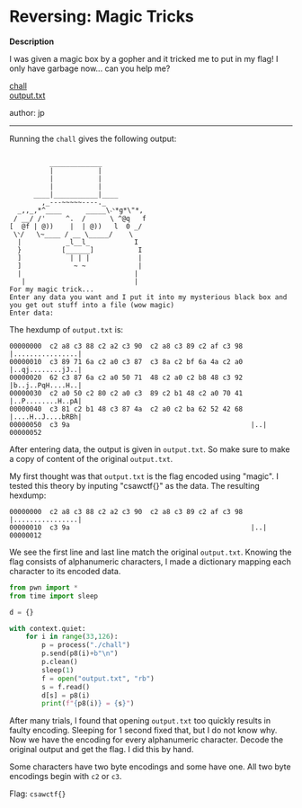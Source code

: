 # Reversing: Magic Tricks

**Description**

I was given a magic box by a gopher and it tricked me to put in my flag! I only have garbage now... can you help me?

[chall](/magic_tricks/chall) \
[output.txt](/magic_tricks/output.txt)

author: jp

---

Running the `chall` gives the following output:

```

          _____________
          |           |
          |           |
          |           |
      ____|___________|____
        ,_---~~~~~----._
  _,,_,*^____      _____\˴ᐠ*g*\"*,
 / __/ /'     ^.  /      \ ^@q   f
[  @f | @))    |  | @))   l  0 _/
 \ᐠ/   \~____ / __ \_____/    \
  |           _l__l_           I
  }          [______]           I
  ]            | | |            |
  ]             ~ ~             |
  |                            |
   |                           |
For my magic trick...
Enter any data you want and I put it into my mysterious black box and you get out stuff into a file (wow magic)
Enter data:
```

The hexdump of `output.txt` is:

```
00000000  c2 a8 c3 88 c2 a2 c3 90  c2 a8 c3 89 c2 af c3 98  |................|
00000010  c3 89 71 6a c2 a0 c3 87  c3 8a c2 bf 6a 4a c2 a0  |..qj........jJ..|
00000020  62 c3 87 6a c2 a0 50 71  48 c2 a0 c2 b8 48 c3 92  |b..j..PqH....H..|
00000030  c2 a0 50 c2 80 c2 a0 c3  89 c2 b1 48 c2 a0 70 41  |..P........H..pA|
00000040  c3 81 c2 b1 48 c3 87 4a  c2 a0 c2 ba 62 52 42 68  |....H..J....bRBh|
00000050  c3 9a                                             |..|
00000052
```

After entering data, the output is given in `output.txt`. So make sure to make a copy of content of the original `output.txt`.

My first thought was that `output.txt` is the flag encoded using "magic". I tested this theory by inputing "csawctf{}" as the data. The resulting hexdump:

```
00000000  c2 a8 c3 88 c2 a2 c3 90  c2 a8 c3 89 c2 af c3 98  |................|
00000010  c3 9a                                             |..|
00000012
```

We see the first line and last line match the original `output.txt`. Knowing the flag consists of alphanumeric characters, I made a dictionary mapping each character to its encoded data.

```py
from pwn import *
from time import sleep

d = {}

with context.quiet:
    for i in range(33,126):
        p = process("./chall")
        p.send(p8(i)+b"\n")
        p.clean()
        sleep(1)
        f = open("output.txt", "rb")
        s = f.read()
        d[s] = p8(i)
        print(f"{p8(i)} = {s}")
```

After many trials, I found that opening `output.txt` too quickly results in faulty encoding. Sleeping for 1 second fixed that, but I do not know why. Now we have the encoding for every alphanumeric character. Decode the original output and get the flag. I did this by hand. 

Some characters have two byte encodings and some have one. All two byte encodings begin with `c2` or `c3`.

Flag: `csawctf{}`
